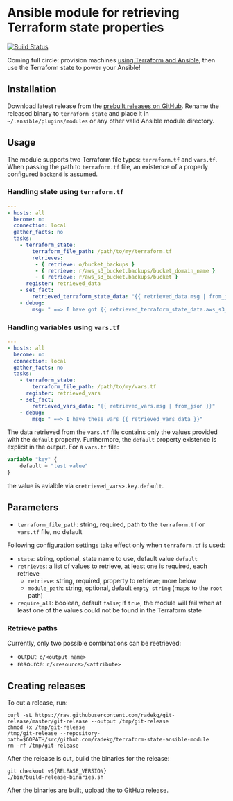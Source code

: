 # Ansible module for retrieving Terraform state properties

[![Build Status](https://travis-ci.org/radekg/terraform-provisioner-ansible.svg?branch=master)](https://travis-ci.org/radekg/terraform-state-ansible-module)

Coming full circle: provision machines [using Terraform and Ansible](https://github.com/radekg/terraform-provisioner-ansible), then use the Terraform state to power your Ansible!

## Installation

Download latest release from the [prebuilt releases on GitHub](https://github.com/radekg/terraform-state-ansible-module/releases). Rename the released binary to `terraform_state` and place it in `~/.ansible/plugins/modules` or any other valid Ansible module directory.

## Usage

The module supports two Terraform file types: `terraform.tf` and `vars.tf`. When passing the path to `terraform.tf` file, an existence of a properly configured `backend` is assumed.

### Handling state using `terraform.tf`

```yaml
---
- hosts: all
  become: no
  connection: local
  gather_facts: no
  tasks:
    - terraform_state:
        terraform_file_path: /path/to/my/terraform.tf
        retrieves:
         - { retrieve: o/bucket_backups }
         - { retrieve: r/aws_s3_bucket.backups/bucket_domain_name }
         - { retrieve: r/aws_s3_bucket.backups/bucket }
      register: retrieved_data
    - set_fact:
        retrieved_terraform_state_data: "{{ retrieved_data.msg | from_json }}"
    - debug:
        msg: " ==> I have got {{ retrieved_terraform_state_data.aws_s3_bucket.backups }}"
```

### Handling variables using `vars.tf`

```yaml
---
- hosts: all
  become: no
  connection: local
  gather_facts: no
  tasks:
    - terraform_state:
        terraform_file_path: /path/to/my/vars.tf
      register: retrieved_vars
    - set_fact:
        retrieved_vars_data: "{{ retrieved_vars.msg | from_json }}"
    - debug:
        msg: " ==> I have these vars {{ retrieved_vars_data }}"
```

The data retrieved from the `vars.tf` file contains only the values provided with the `default` property. Furthermore, the `default` property existence is explicit in the output. For a `vars.tf` file:

```tf
variable "key" {
    default = "test value"
}
```

the value is avialble via `<retrieved_vars>.key.default`.

## Parameters

- `terraform_file_path`: string, required, path to the `terraform.tf` or `vars.tf` file, no default

Following configuration settings take effect only when `terraform.tf` is used:

- `state`: string, optional, state name to use, default value `default`
- `retrieves`: a list of values to retrieve, at least one is required, each retrieve
  - `retrieve`: string, required, property to retrieve; more below
  - `module_path`: string, optional, default `empty string` (maps to the `root` path)
- `require_all`: boolean, default `false`; if `true`, the module will fail when at least one of the values could not be found in the Terraform state

### Retrieve paths

Currently, only two possible combinations can be reetrieved:

- output: `o/<output name>`
- resource: `r/<resource>/<attribute>`

## Creating releases

To cut a release, run: 

    curl -sL https://raw.githubusercontent.com/radekg/git-release/master/git-release --output /tmp/git-release
    chmod +x /tmp/git-release
    /tmp/git-release --repository-path=$GOPATH/src/github.com/radekg/terraform-state-ansible-module
    rm -rf /tmp/git-release

After the release is cut, build the binaries for the release:

    git checkout v${RELEASE_VERSION}
    ./bin/build-release-binaries.sh

After the binaries are built, upload the to GitHub release.
